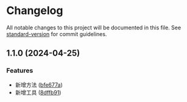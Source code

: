 # Changelog

All notable changes to this project will be documented in this file. See [standard-version](https://github.com/conventional-changelog/standard-version) for commit guidelines.

## 1.1.0 (2024-04-25)


### Features

* 新增方法 ([bfe677a](https://github.com/undercurre/lirhpocket/commit/bfe677a2b9383f58b8debc36f6a628dc6ab19dff))
* 新增工具 ([8dffb91](https://github.com/undercurre/lirhpocket/commit/8dffb912a164c2244e8d7f7473fe38cdd804b478))
